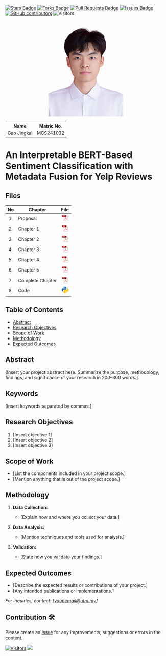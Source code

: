<a href="https://github.com/drshahizan/research-design/stargazers"><img src="https://img.shields.io/github/stars/drshahizan/research-design" alt="Stars Badge"/></a>
<a href="https://github.com/drshahizan/research-design/network/members"><img src="https://img.shields.io/github/forks/drshahizan/research-design" alt="Forks Badge"/></a>
<a href="https://github.com/drshahizan/research-design/pulls"><img src="https://img.shields.io/github/issues-pr/drshahizan/research-design" alt="Pull Requests Badge"/></a>
<a href="https://github.com/drshahizan/research-design"><img src="https://img.shields.io/github/issues/drshahizan/research-design" alt="Issues Badge"/></a>
<a href="https://github.com/drshahizan/research-design/graphs/contributors"><img alt="GitHub contributors" src="https://img.shields.io/github/contributors/drshahizan/research-design?color=2b9348"></a>
![Visitors](https://api.visitorbadge.io/api/visitors?path=https%3A%2F%2Fgithub.com%2Fdrshahizan%2BDM&labelColor=%23d9e3f0&countColor=%23697689&style=flat)

<p align="center">
  <img height="300px" src="Img/GAO JINGKAI Photo with white.jpg" alt="Profile Image">
</p>

<table align="center">
  <tr>
    <th>Name</th>
    <th>Matric No.</th>
  </tr>
  <tr>
    <td>Gao Jingkai</td>
    <td>MCS241032</td>
  </tr>
</table>

# An Interpretable BERT-Based Sentiment Classification with Metadata Fusion for Yelp Reviews

## Files

| No  | Chapter     |                                                 File |
| :-: | ---------- | :---------------------------------------------------------------------------------------------------: |
|  1.  | Proposal | <a href="Proposal/GAO_JINGKAI.pdf"><img src="Img/pdf.svg" width="24px" height="24px"></a> |
|  2.  | Chapter 1 | <a href="Chapter1/Chapter1_GaoJingkai.pdf"><img src="Img/pdf.svg" width="24px" height="24px"></a> |
|  3.  | Chapter 2 | <a href="Chapter2/Chapter2_GaoJingkai.pdf"><img src="Img/pdf.svg" width="24px" height="24px"></a> |
|  4.  | Chapter 3 | <a href="Chapter3/Chapter3_GaoJingkai.pdf"><img src="Img/pdf.svg" width="24px" height="24px"></a> |
|  5.  | Chapter 4 | <a href="Chapter4/Chapter4_GaoJingkai.pdf"><img src="Img/pdf.svg" width="24px" height="24px"></a> |
|  6.  | Chapter 5 | <a href="Chapter5/Chapter5_GaoJingkai.pdf"><img src="Img/pdf.svg" width="24px" height="24px"></a> |
|  7.  | Complete Chapter | <a href="All_Chapter/Thesis_GaoJingkai.pdf"><img src="Img/pdf.svg" width="24px" height="24px"></a> |
|  8.  | Code | <a href="https://colab.research.google.com/drive/1siATgakali_wALG8LtcdsT25BpKiYOUq?usp=sharing"><img src="Img/python_icon.png" width="24px" height="24px"></a> |


## Table of Contents
- [Abstract](#abstract)
- [Research Objectives](#research-objectives)
- [Scope of Work](#scope-of-work)
- [Methodology](#methodology)
- [Expected Outcomes](#expected-outcomes)

## Abstract

[Insert your project abstract here. Summarize the purpose, methodology, findings, and significance of your research in 200–300 words.]

## Keywords

[Insert keywords separated by commas.]

## Research Objectives

1. [Insert objective 1]
2. [Insert objective 2]
3. [Insert objective 3]

## Scope of Work
- [List the components included in your project scope.]
- [Mention anything that is out of the project scope.]

## Methodology

1. **Data Collection:**
   - [Explain how and where you collect your data.]

2. **Data Analysis:**
   - [Mention techniques and tools used for analysis.]

3. **Validation:**
   - [State how you validate your findings.]

## Expected Outcomes

- [Describe the expected results or contributions of your project.]
- [Any intended publications or implementations.]

*For inquiries, contact: [your.email@utm.my]*

 




## Contribution 🛠️
Please create an [Issue](https://github.com/drshahizan/research-design/issues) for any improvements, suggestions or errors in the content.

[![Visitors](https://api.visitorbadge.io/api/visitors?path=https%3A%2F%2Fgithub.com%2Fdrshahizan&labelColor=%23697689&countColor=%23555555&style=plastic)](https://visitorbadge.io/status?path=https%3A%2F%2Fgithub.com%2Fdrshahizan)
![](https://hit.yhype.me/github/profile?user_id=81284918)


